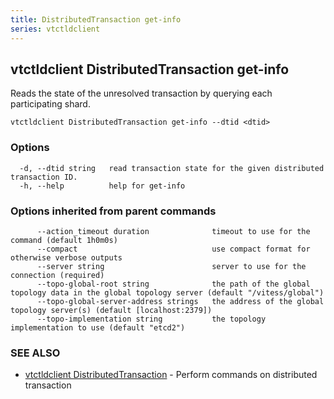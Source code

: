 ```yaml
---
title: DistributedTransaction get-info
series: vtctldclient
---
```

## vtctldclient DistributedTransaction get-info

Reads the state of the unresolved transaction by querying each participating shard.

```
vtctldclient DistributedTransaction get-info --dtid <dtid>
```

### Options

```
  -d, --dtid string   read transaction state for the given distributed transaction ID.
  -h, --help          help for get-info
```

### Options inherited from parent commands

```
      --action_timeout duration              timeout to use for the command (default 1h0m0s)
      --compact                              use compact format for otherwise verbose outputs
      --server string                        server to use for the connection (required)
      --topo-global-root string              the path of the global topology data in the global topology server (default "/vitess/global")
      --topo-global-server-address strings   the address of the global topology server(s) (default [localhost:2379])
      --topo-implementation string           the topology implementation to use (default "etcd2")
```

### SEE ALSO

* [vtctldclient DistributedTransaction](../)	 - Perform commands on distributed transaction

